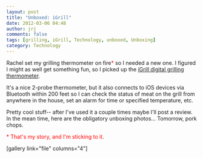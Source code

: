 ```yaml
---
layout: post
title: "Unboxed: iGrill"
date: 2012-03-06 04:48
author: jrj
comments: false
tags: [grilling, iGrill, Technology, unboxed, Unboxing]
category: Technology
---
```

Rachel set my grilling thermometer on fire<span style="color: #ff0000">*</span> so I needed a new one. I figured I might as well get something fun, so I picked up the <a href="http://www.amazon.com/gp/product/B005T06H7G/ref=as_li_ss_tl?ie=UTF8&amp;tag=hyfo-20&amp;linkCode=as2&amp;camp=1789&amp;creative=390957&amp;creativeASIN=B005T06H7G" target="_blank">iGrill digital grilling thermometer</a>.

It's a nice 2-probe thermometer, but it also connects to iOS devices via Bluetooth within 200 feet so I can check the status of meat on the grill from anywhere in the house, set an alarm for time or specified temperature, etc.

Pretty cool stuff-- after I've used it a couple times maybe I'll post a review. In the mean time, here are the obligatory unboxing photos... Tomorrow, pork chops.

<span style="color: #ff0000">*</span> <span style="color: #ff0000">That's my story, and I'm sticking to it.</span>

[gallery link="file" columns="4"]

<span style="color: #ff0000">
</span>

